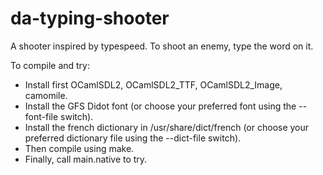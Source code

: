 da-typing-shooter
=================

A shooter inspired by typespeed. To shoot an enemy, type the word on it.

To compile and try:

- Install first OCamlSDL2, OCamlSDL2_TTF, OCamlSDL2_Image, camomile.
- Install the GFS Didot font (or choose your preferred font using the --font-file switch).
- Install the french dictionary in /usr/share/dict/french (or choose your preferred dictionary file using the --dict-file switch).
- Then compile using make.
- Finally, call main.native to try.